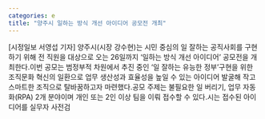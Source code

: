 ```yaml
---
categories: e
title: "양주시 일하는 방식 개선 아이디어 공모전 개최"
---
```

[시정일보 서영섭 기자] 양주시(시장 강수현)는 시민 중심의 일 잘하는 공직사회를 구현하기 위해 전 직원을 대상으로 오는 26일까지 ‘일하는 방식 개선 아이디어’ 공모전을 개최한다.이번 공모는 범정부적 차원에서 추진 중인 ‘일 잘하는 유능한 정부’구현을 위한 조직문화 혁신의 일환으로 업무 생산성과 효율성을 높일 수 있는 아이디어 발굴해 작고 스마트한 조직으로 탈바꿈하고자 마련했다.공모 주제는 불필요한 일 버리기, 업무 자동화(RPA) 2개 분야이며 개인 또는 2인 이상 팀을 이뤄 접수할 수 있다.시는 접수된 아이디어를 실무자 사전검